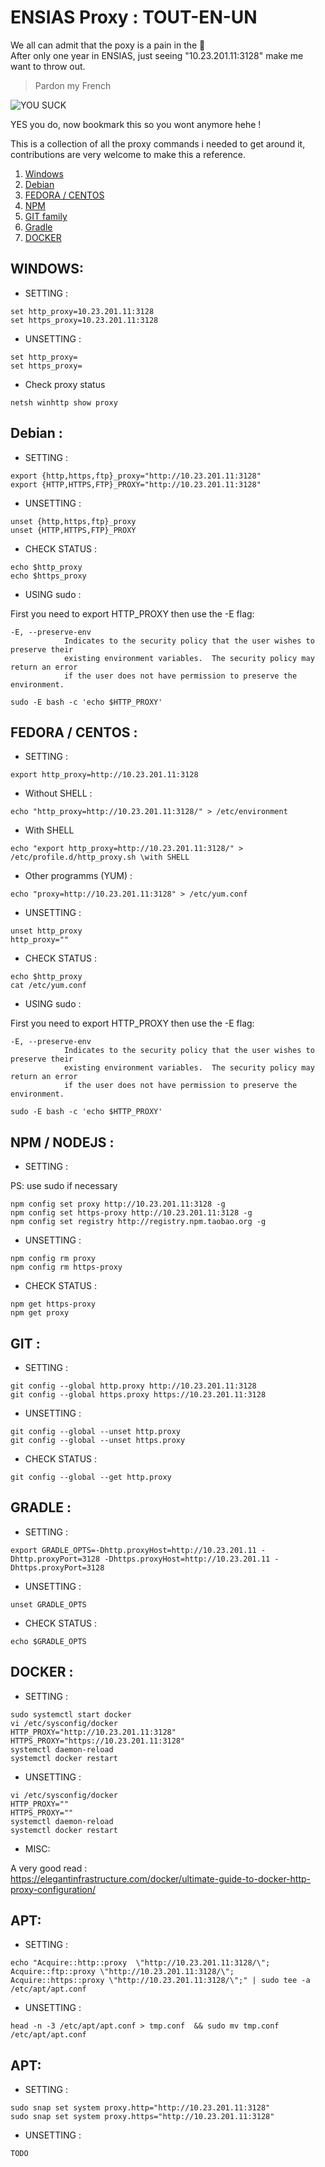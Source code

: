 # ENSIAS Proxy : TOUT-EN-UN

We all can admit that the poxy is a pain in the 🍑 <br/>
After only one year in ENSIAS, just seeing "10.23.201.11:3128" make me want to throw out.  

> Pardon my French

![YOU SUCK](https://i.imgur.com/wtw2lOR.jpg)

YES you do, now bookmark this so you wont anymore hehe !

This is a collection of all the proxy commands i needed to get around it, contributions are very welcome to make this a reference.

1. [Windows](#windows)
2. [Debian](#debian-)
3. [FEDORA / CENTOS](#fedora--centos-) 
4. [NPM](#npm--nodejs-)
5. [GIT family](#git-)
6. [Gradle](#gradle-)
7. [DOCKER](#docker-)


## WINDOWS:
  * SETTING :
  ```
  set http_proxy=10.23.201.11:3128
  set https_proxy=10.23.201.11:3128
  ```
  * UNSETTING :
  ```
  set http_proxy=
  set https_proxy=
  ```
  * Check proxy status
  ```
  netsh winhttp show proxy
  ```
## Debian :
 * SETTING :
``` 
export {http,https,ftp}_proxy="http://10.23.201.11:3128"
export {HTTP,HTTPS,FTP}_PROXY="http://10.23.201.11:3128"
```
 * UNSETTING :
 ```
 unset {http,https,ftp}_proxy
 unset {HTTP,HTTPS,FTP}_PROXY
 ```
 * CHECK STATUS :
 ```
 echo $http_proxy
 echo $https_proxy
 ```
 * USING sudo :
 
 First you need to export HTTP_PROXY then use the -E flag:
 ```
 -E, --preserve-env
             Indicates to the security policy that the user wishes to preserve their
             existing environment variables.  The security policy may return an error
             if the user does not have permission to preserve the environment.
 ```
 ```
 sudo -E bash -c 'echo $HTTP_PROXY'
 ```
 ## FEDORA / CENTOS :
  * SETTING :
  ```
  export http_proxy=http://10.23.201.11:3128
  ```
  - Without SHELL :
  ```
  echo "http_proxy=http://10.23.201.11:3128/" > /etc/environment 
  ```
  - With SHELL
  ```
  echo "export http_proxy=http://10.23.201.11:3128/" > /etc/profile.d/http_proxy.sh \with SHELL
  ```
  - Other programms (YUM) :
  ```
  echo "proxy=http://10.23.201.11:3128" > /etc/yum.conf
  ```
  * UNSETTING :
  ```
  unset http_proxy
  http_proxy=""
  ```
  * CHECK STATUS :
  ```
  echo $http_proxy
  cat /etc/yum.conf
  ```
   * USING sudo :
   
First you need to export HTTP_PROXY then use the -E flag:
 ```
 -E, --preserve-env
             Indicates to the security policy that the user wishes to preserve their
             existing environment variables.  The security policy may return an error
             if the user does not have permission to preserve the environment.
 ```
 ```
 sudo -E bash -c 'echo $HTTP_PROXY'
 ```
 ## NPM / NODEJS :
  * SETTING :
  
  PS: use sudo if necessary
  
  ```
  npm config set proxy http://10.23.201.11:3128 -g
  npm config set https-proxy http://10.23.201.11:3128 -g
  npm config set registry http://registry.npm.taobao.org -g
  ```

  * UNSETTING :
  ```
  npm config rm proxy
  npm config rm https-proxy
  ```
  * CHECK STATUS :
  ```
  npm get https-proxy
  npm get proxy
  ```
 ## GIT :
  * SETTING :
  ```
  git config --global http.proxy http://10.23.201.11:3128
  git config --global https.proxy https://10.23.201.11:3128

  ```
  * UNSETTING :
  ```
  git config --global --unset http.proxy
  git config --global --unset https.proxy
  ```
  * CHECK STATUS :
  ```
  git config --global --get http.proxy
  ```
 ## GRADLE :
  * SETTING :
  ```
export GRADLE_OPTS=-Dhttp.proxyHost=http://10.23.201.11 -Dhttp.proxyPort=3128 -Dhttps.proxyHost=http://10.23.201.11 -Dhttps.proxyPort=3128
```
  * UNSETTING :
  ```
  unset GRADLE_OPTS
  ```
  * CHECK STATUS :
  ```
  echo $GRADLE_OPTS
  ```
 ## DOCKER :
  * SETTING :
  ```
  sudo systemctl start docker
  vi /etc/sysconfig/docker
  HTTP_PROXY="http://10.23.201.11:3128"
  HTTPS_PROXY="https://10.23.201.11:3128"
  systemctl daemon-reload
  systemctl docker restart
  ```
  * UNSETTING :
  ```
  vi /etc/sysconfig/docker
  HTTP_PROXY=""
  HTTPS_PROXY=""
  systemctl daemon-reload
  systemctl docker restart
  ```
 * MISC:
 
 A very good read : <br/>
 https://elegantinfrastructure.com/docker/ultimate-guide-to-docker-http-proxy-configuration/
 
## APT: 
  * SETTING :
  ```
  echo "Acquire::http::proxy  \"http://10.23.201.11:3128/\";
Acquire::ftp::proxy \"http://10.23.201.11:3128/\";
Acquire::https::proxy \"http://10.23.201.11:3128/\";" | sudo tee -a /etc/apt/apt.conf 
  ```
  * UNSETTING :
  ```
  head -n -3 /etc/apt/apt.conf > tmp.conf  && sudo mv tmp.conf  /etc/apt/apt.conf
  ```
## APT: 
  * SETTING :
  ```
  sudo snap set system proxy.http="http://10.23.201.11:3128"
  sudo snap set system proxy.https="http://10.23.201.11:3128"
  ```
  * UNSETTING :
  ```
  TODO
  ```
  
 
